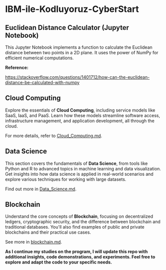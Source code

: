 # IBM-ile-Kodluyoruz-CyberStart
## Euclidean Distance Calculator (Jupyter Notebook)

This Jupyter Notebook implements a function to calculate the Euclidean distance between two points in a 2D plane. It uses the power of NumPy for efficient numerical computations.

**Reference:**

https://stackoverflow.com/questions/1401712/how-can-the-euclidean-distance-be-calculated-with-numpy

## Cloud Computing
Explore the essentials of **Cloud Computing**, including service models like SaaS, IaaS, and PaaS. Learn how these models streamline software access, infrastructure management, and application development, all through the cloud.

For more details, refer to [Cloud_Computing.md](./Cloud_Computing.md).

## Data Science
This section covers the fundamentals of **Data Science**, from tools like Python and R to advanced topics in machine learning and data visualization. Get insights into how data science is applied in real-world scenarios and explore various techniques for working with large datasets.

Find out more in [Data_Science.md](./Data_Science.md).

## Blockchain
Understand the core concepts of **Blockchain**, focusing on decentralized ledgers, cryptographic security, and the difference between blockchain and traditional databases. You'll also find examples of public and private blockchains and their practical use cases.

See more in [blockchain.md](./blockchain.md).


**As I continue my studies on the program, I will update this repo with additional insights, code demonstrations, and experiments. Feel free to explore and adapt the code to your specific needs.**
